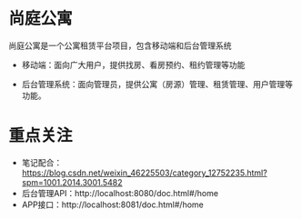 # 尚庭公寓

尚庭公寓是一个公寓租赁平台项目，包含移动端和后台管理系统

- 移动端：面向广大用户，提供找房、看房预约、租约管理等功能

- 后台管理系统：面向管理员，提供公寓（房源）管理、租赁管理、用户管理等功能。


# 重点关注
- 笔记配合：https://blog.csdn.net/weixin_46225503/category_12752235.html?spm=1001.2014.3001.5482
- 后台管理API：http://localhost:8080/doc.html#/home
- APP接口：http://localhost:8081/doc.html#/home